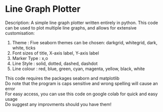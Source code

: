 # Line Graph Plotter  
Description: A simple line graph plotter written entirely in python. This code can be used to plot multiple line graphs, and allows for extensive customisation:  
1. Theme : Five seaborn themes can be chosen: darkgrid, whitegrid, dark, white, ticks  
2. Font sizes of title, X-axis label, Y-axis label 
3. Marker Type : x,o  
4. Line Style : solid, dotted, dashed, dashdot  
5. Line colour : red, blue, green, cyan, magenta, yellow, black, white   
  
This code requires the packages seaborn and matplotlib  
Do note that the program is caps sensitive and wrong spelling will cause an error  
For easy access, you can use this code on google colab for quick and easy usage  
Do suggest any improvments should you have them!

